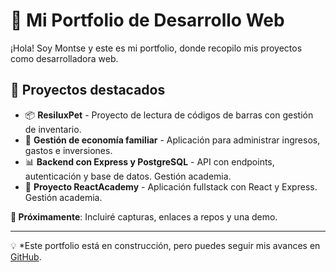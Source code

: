 # 🎨 Mi Portfolio de Desarrollo Web

¡Hola! Soy Montse y este es mi portfolio, donde recopilo mis proyectos como desarrolladora web.

## 🚀 Proyectos destacados

- 📦 **ResiluxPet** - Proyecto de lectura de códigos de barras con gestión de inventario.
- 🏦 **Gestión de economía familiar** - Aplicación para administrar ingresos, gastos e inversiones.
- 📊 **Backend con Express y PostgreSQL** - API con endpoints, autenticación y base de datos. Gestión academia.
- 🏫 **Proyecto ReactAcademy** - Aplicación fullstack con React y Express. Gestión academia.

**🔗 Próximamente**: Incluiré capturas, enlaces a repos y una demo.

---
💡 *Este portfolio está en construcción, pero puedes seguir mis avances en [GitHub](https://github.com/Monzzi).
